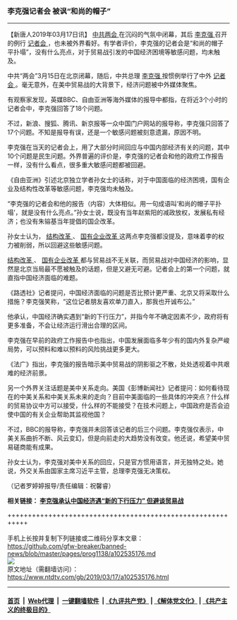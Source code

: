 ### 李克强记者会 被讽“和尚的帽子”
------------------------

<div class="post_content" itemprop="articleBody">
 <p>
  【新唐人2019年03月17日讯】
  <a href="https://www.ntdtv.com/gb/412969.htm">
   中共两会
  </a>
  在沉闷的气氛中闭幕，其后
  <a href="https://www.ntdtv.com/gb/李克强.htm">
   李克强
  </a>
  召开的例行
  <a href="https://www.ntdtv.com/gb/记者会.htm">
   记者会
  </a>
  ，也未被外界看好。有学者评价，李克强的记者会是“和尚的帽子平扑塌”，没有什么亮点，对于贸易战引发的中国经济困境等敏感问题，均未触及。
 </p>
 <p>
  中共“两会”3月15日在北京闭幕，随后，中共总理
  <a href="https://www.ntdtv.com/gb/李克强.htm">
   李克强
  </a>
  按惯例举行了中外
  <a href="https://www.ntdtv.com/gb/记者会.htm">
   记者会
  </a>
  。毫无意外，在美中贸易战的大背景下，经济问题被中外媒体聚焦。
 </p>
 <p>
  有观察家发现，英媒BBC、自由亚洲等海外媒体的报导中都指，在将近3个小时的记者会中，李克强回答了18个问题。
 </p>
 <p>
  不过，新浪、搜狐、腾讯、新京报等一众中国门户网站的报导称，李克强只回答了17个问题。不知是报导有误，还是一个敏感问题被刻意遗漏，原因不明。
 </p>
 <p>
  李克强在当天的记者会上，用了大部分时间回应与中国内部经济有关的问题，其中10个问题是民生问题。外界普遍的评价是，李克强的记者会和他的政府工作报告一样，没有什么看点，很多重大敏感问题都被回避。
 </p>
 <p>
  《自由亚洲》引述北京独立学者孙女士的话称，对于中国面临的经济困境，国有企业及结构性改革等敏感问题，李克强均未触及。
 </p>
 <p>
  “李克强的记者会和他的报告（内容）大体相似。用一句成语叫‘和尚的帽子平扑塌’，就是没有什么亮点。”孙女士说，既没有当年赵紫阳的减政放权，发展私有经济；也没有朱镕基当年提倡的国企改革。
 </p>
 <p>
  孙女士认为，
  <a href="https://www.ntdtv.com/gb/结构改革.htm">
   结构改革
  </a>
  、
  <a href="https://www.ntdtv.com/gb/国有企业改革.htm">
   国有企业改革
  </a>
  这两点李克强都没提及，意味着李的权力被削弱，所以回避这些敏感问题。
 </p>
 <p>
  <a href="https://www.ntdtv.com/gb/结构改革.htm">
   结构改革
  </a>
  、
  <a href="https://www.ntdtv.com/gb/国有企业改革.htm">
   国有企业改革
  </a>
  都与贸易战不无关联，而贸易战对中国经济的影响，显然是北京当局最不愿被触及的话题，但是又避无可避。记者会上的第一个问题，就直指中国经济面临的难题。
 </p>
 <p>
  《路透社》记者提问，中国经济面临的问题是否比预计更严重、北京又将采取什么措施？李克强笑称，“这位记者朋友喜欢单刀直入，那我也开诚布公。”
 </p>
 <p>
  他承认，中国经济确实遇到“新的下行压力”，并指今年不确定因素不少，政府将有更多准备，不会让经济运行滑出合理的区间。
 </p>
 <p>
  李克强在早前的政府工作报告中也指出，中国发展面临多年少有的国内外复杂严峻局势，可以预料和难以预料的风险挑战更多更大。
 </p>
 <p>
  《法广》指出，李克强的报告暗示美中贸易战的阴影驱之不散，处处透视着中共艰难的经济前景。
 </p>
 <p>
  另一个外界关注话题是美中关系走向。美国《彭博新闻社》记者提问：如何看待现在的中美关系和中美关系未来的走向？目前中美面临的一些具体的冲突点？什么样的贸易协议中方可以接受，什么样的不能接受？在技术问题上，中国政府是否会迫使中国的有关企业帮助其监视他国？
 </p>
 <p>
  不过，BBC的报导称，李克强并未回答该记者的后三个问题。李克强仅表示，中美关系曲折不断、风云变幻，但是向前走的大趋势没有改变。他还说，希望美中贸易磋商能有成果。
 </p>
 <p>
  孙女士认为，李克强对美中关系的回应，只是官方惯用语言，并无独特之处。她说，外交关系由国家主席习近平主管，总理李克强无决策权。
 </p>
 <p>
  （记者罗婷婷报导/责任编辑：祝馨睿）
 </p>
 <p>
  <strong>
   相关链接：
   <a href="https://www.ntdtv.com/b5/2019/03/16/a102534820.html">
    李克强承认中国经济遇“新的下行压力” 但避谈贸易战
   </a>
  </strong>
 </p>
 <div class="single_ad">
 </div>
</div>

+++++++++++++++++++++++++++++++++++++++++++++++++++++++++++<br/><br/>
手机上长按并复制下列链接或二维码分享本文章：<br/>
https://github.com/gfw-breaker/banned-news/blob/master/pages/prog1138/a102535176.md <br/>
<a href='https://github.com/gfw-breaker/banned-news/blob/master/pages/prog1138/a102535176.md'><img src='https://github.com/gfw-breaker/banned-news/blob/master/pages/prog1138/a102535176.md.png'/></a> <br/>
原文地址（需翻墙访问）：https://www.ntdtv.com/gb/2019/03/17/a102535176.html


------------------------
#### [首页](https://github.com/gfw-breaker/banned-news/blob/master/README.md) &nbsp;|&nbsp; [Web代理](https://github.com/labour-camp/helloworld) &nbsp;|&nbsp; [一键翻墙软件](https://github.com/gfw-breaker/nogfw/blob/master/README.md) &nbsp;| [《九评共产党》](https://github.com/gfw-breaker/9ping.md/blob/master/README.md#九评之一评共产党是什么) | [《解体党文化》](https://github.com/gfw-breaker/jtdwh.md/blob/master/README.md) | [《共产主义的终极目的》](https://github.com/gfw-breaker/gczydzjmd.md/blob/master/README.md)

